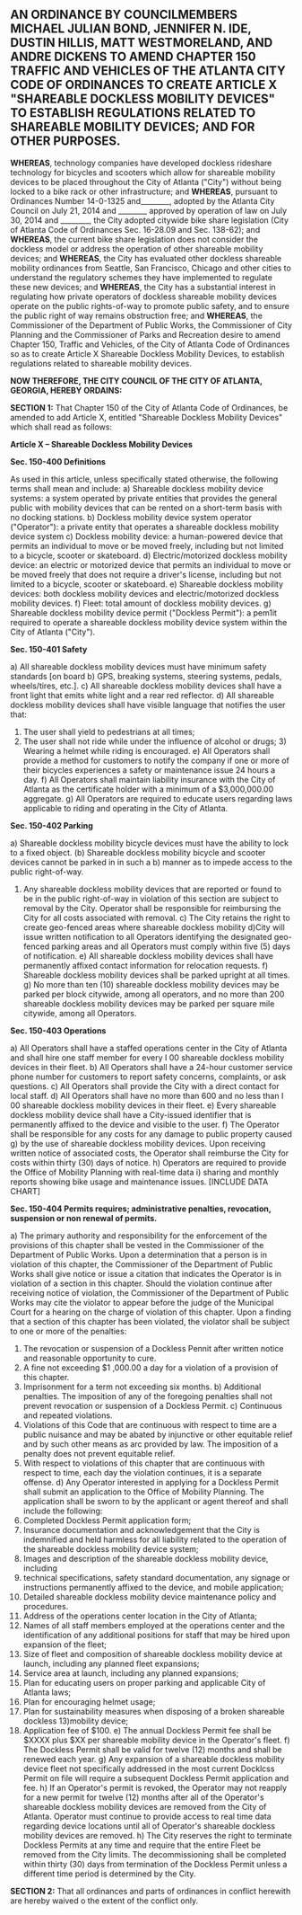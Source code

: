 ## AN ORDINANCE BY COUNCILMEMBERS MICHAEL JULIAN BOND, JENNIFER N. IDE, DUSTIN HILLIS, MATT WESTMORELAND, AND ANDRE DICKENS TO AMEND CHAPTER 150 TRAFFIC AND VEHICLES OF THE ATLANTA CITY CODE OF ORDINANCES TO CREATE ARTICLE X "SHAREABLE DOCKLESS MOBILITY DEVICES" TO ESTABLISH REGULATIONS RELATED TO SHAREABLE MOBILITY DEVICES; AND FOR OTHER PURPOSES.

**WHEREAS**, technology companies have developed dockless rideshare technology for bicycles and scooters which allow for shareable mobility devices to be placed throughout the City of Atlanta ("City") without being locked to a bike rack or other infrastructure; and
**WHEREAS**, pursuant to Ordinances Number 14-0-1325 and________, adopted by the Atlanta City Council on July 21, 2014 and ________ approved by operation of law on July 30, 2014 and ________, the City adopted citywide bike share legislation (City of Atlanta Code of Ordinances Sec. 16-28.09 and Sec. 138-62); and
**WHEREAS**, the current bike share legislation does not consider the dockless model or address the operation of other shareable mobility devices; and
**WHEREAS**, the City has evaluated other dockless shareable mobility ordinances from Seattle, San Francisco, Chicago and other cities to understand the regulatory schemes they have implemented to regulate these new devices; and
**WHEREAS**, the City has a substantial interest in regulating how private operators of dockless shareable mobility devices operate on the public rights-of-way to promote public safety, and to ensure the public right of way remains obstruction free; and
**WHEREAS**, the Commissioner of the Department of Public Works, the Commissioner of City Planning and the Commissioner of Parks and Recreation desire to amend Chapter 150, Traffic and Vehicles, of the City of Atlanta Code of Ordinances so as to create Article X Shareable Dockless Mobility Devices, to establish regulations related to shareable mobility devices.

**NOW THEREFORE, THE CITY COUNCIL OF THE CITY OF ATLANTA, GEORGIA, HEREBY ORDAINS:**

**SECTION 1:** That Chapter 150 of the City of Atlanta Code of Ordinances, be amended to add Article X, entitled "Shareable Dockless Mobility Devices" which shall read as follows:

**Article X – Shareable Dockless Mobility Devices**

**Sec. 150-400 Definitions**

As used in this article, unless specifically stated otherwise, the following terms shall mean and include:
  a) Shareable dockless mobility device systems: a system operated by private entities that provides the general public with mobility devices that can be rented on a short-term basis with no docking stations.
  b) Dockless mobility device system operator ("Operator"): a private entity that operates a shareable dockless mobility device system
  c) Dockless mobility device: a human-powered device that permits an individual to move or be moved freely, including but not limited to a bicycle, scooter or skateboard.
  d) Electric/motorized dockless mobility device: an electric or motorized device that permits an individual to move or be moved freely that does not require a driver's license, including but not limited to a bicycle, scooter or skateboard.
  e) Shareable dockless mobility devices: both dockless mobility devices and electric/motorized dockless mobility devices.
  f) Fleet: total amount of dockless mobility devices.
  g) Shareable dockless mobility device permit ("Dockless Permit"): a pem1it required to operate a shareable dockless mobility device system within the City of Atlanta ("City").

**Sec. 150-401 Safety**

  a) All shareable dockless mobility devices must have minimum safety standards [on board
  b) GPS, breaking systems, steering systems, pedals, wheels/tires, etc.].
  c) All shareable dockless mobility devices shall have a front light that emits white light and a rear red reflector.
  d) All shareable dockless mobility devices shall have visible language that notifies the user that:
   1) The user shall yield to pedestrians at all times;
   2) The user shall not ride while under the influence of alcohol or drugs; 3) Wearing a helmet while riding is encouraged.
  e) All Operators shall provide a method for customers to notify the company if one or more of their bicycles experiences a safety or maintenance issue 24 hours a day.
  f) All Operators shall maintain liability insurance with the City of Atlanta as the certificate holder with a minimum of a $3,000,000.00 aggregate.
  g) All Operators are required to educate users regarding laws applicable to riding and operating in the City of Atlanta.

**Sec. 150-402 Parking**

  a) Shareable dockless mobility bicycle devices must have the ability to lock to a fixed object. (b) Shareable dockless mobility bicycle and scooter devices cannot be parked in in such a
  b) manner as to impede access to the public right-of-way.
   1) Any shareable dockless mobility devices that are reported or found to be in the public right-of-way in violation of this section are subject to removal by the City. Operator shall be responsible for reimbursing the City for all costs associated with
removal.
  c) The City retains the right to create geo-fenced areas where shareable dockless mobility
  d)City will issue written notification to all Operators identifying the designated geo- fenced parking areas and all Operators must comply within five (5) days of notification.
  e) All shareable dockless mobility devices shall have permanently affixed contact information for relocation requests.
  f) Shareable dockless mobility devices shall be parked upright at all times.
  g) No more than ten (10) shareable dockless mobility devices may be parked per block citywide, among all operators, and no more than 200 shareable dockless mobility devices may be parked per square mile citywide, among all Operators.

**Sec. 150-403 Operations**

  a) All Operators shall have a staffed operations center in the City of Atlanta and shall hire one staff member for every I 00 shareable dockless mobility devices in their fleet.
  b) All Operators shall have a 24-hour customer service phone number for customers to report safety concerns, complaints, or ask questions.
  c) All Operators shall provide the City with a direct contact for local staff.
  d) All Operators shall have no more than 600 and no less than I 00 shareable dockless mobility devices in their fleet.
  e) Every shareable dockless mobility device shall have a City-issued identifier that is permanently affixed to the device and visible to the user.
  f) The Operator shall be responsible for any costs for any damage to public property caused
  g) by the use of shareable dockless mobility devices. Upon receiving written notice of associated costs, the Operator shall reimburse the City for costs within thirty (30) days of notice.
  h) Operators are required to provide the Office of Mobility Planning with real-time data
  i) sharing and monthly reports showing bike usage and maintenance issues. [INCLUDE DATA CHART]

**Sec. 150-404 Permits requires; administrative penalties, revocation, suspension or non renewal of permits.**

  a) The primary authority and responsibility for the enforcement of the provisions of this chapter shall be vested in the Commissioner of the Department of Public Works. Upon a determination that a person is in violation of this chapter, the Commissioner of the Department of Public Works shall give notice or issue a citation that indicates the Operator is in violation of a section in this chapter. Should the violation continue after receiving notice of violation, the Commissioner of the Department of Public Works may cite the violator to appear before the judge of the Municipal Court for a hearing on the charge of violation of this chapter. Upon a finding that a section of this chapter has been violated, the violator shall be subject to one or more of the penalties:
   1) The revocation or suspension of a Dockless Pennit after written notice and reasonable opportunity to cure.
   2) A fine not exceeding $1 ,000.00 a day for a violation of a provision of this chapter.
   3) Imprisonment for a term not exceeding six months.
  b) Additional penalties. The imposition of any of the foregoing penalties shall not prevent revocation or suspension of a Dockless Permit.
  c) Continuous and repeated violations.
   1) Violations of this Code that are continuous with respect to time are a public nuisance and may be abated by injunctive or other equitable relief and by such other means as arc provided by law. The imposition of a penalty does not prevent equitable relief.
   2) With respect to violations of this chapter that are continuous with respect to time, each day the violation continues, it is a separate offense.
  d) Any Operator interested in applying for a Dockless Permit shall submit an application to the Office of Mobility Planning. The application shall be sworn to by the applicant or agent thereof and shall include the following:
   1) Completed Dockless Permit application form;
   2) Insurance documentation and acknowledgement that the City is indemnified and held harmless for all liability related to the operation of the shareable dockless mobility device system;
   3) Images and description of the shareable dockless mobility device, including
   4) technical specifications, safety standard documentation, any signage or instructions permanently affixed to the device, and mobile application;
   5) Detailed shareable dockless mobility device maintenance policy and procedures.
   6) Address of the operations center location in the City of Atlanta;
   7) Names of all staff members employed at the operations center and the identification of any additional positions for staff that may be hired upon expansion of the fleet;
   8) Size of fleet and composition of shareable dockless mobility device at launch, including any planned fleet expansions;
   9) Service area at launch, including any planned expansions;
   10) Plan for educating users on proper parking and applicable City of Atlanta laws;
   11) Plan for encouraging helmet usage;
   12) Plan for sustainability measures when disposing of a broken shareable dockless
   13)mobility device;
   14) Application fee of $100.
  e) The annual Dockless Permit fee shall be $XXXX plus $XX per shareable mobility device in the Operator's fleet.
  f) The Dockless Permit shall be valid for twelve (12) months and shall be renewed each year.
  g) Any expansion of a shareable dockless mobility device fleet not specifically addressed in the most current Docklcss Permit on file will require a subsequent Dockless Permit application and fee.
  h) If an Operator's permit is revoked, the Operator may not reapply for a new permit for twelve (12) months after all of the Operator's shareable dockless mobility devices are removed from the City of Atlanta. Operator must continue to provide access to real time data regarding device locations until all of Operator's shareable dockless mobility devices are removed.
  h) The City reserves the right to terminate Dockless Permits at any time and require that the entire Fleet be removed from the City limits. The decommissioning shall be completed within thirty (30) days from termination of the Dockless Permit unless a different time period is determined by the City.

**SECTION 2:** That all ordinances and parts of ordinances in conflict herewith are hereby waived o the extent of the conflict only.
